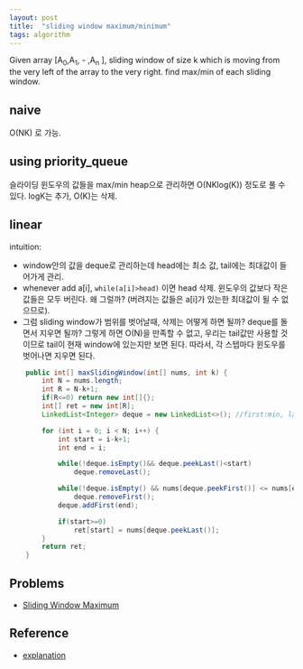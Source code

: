 ```yaml
---
layout: post
title:  "sliding window maximum/minimum"
tags: algorithm
---
```


Given array [A<sub>0</sub>,A<sub>1</sub>, - ,A<sub>n</sub> ], sliding window of size k which is moving from the very left of the array to the very right. find max/min of each sliding window.

## naive
O(NK) 로 가능.

## using priority_queue
슬라이딩 윈도우의 값들을 max/min heap으로 관리하면 O(NKlog(K)) 정도로 풀 수 있다. logK는 추가, O(K)는 삭제.

## linear

intuition:
- window안의 값을 deque로 관리하는데 head에는 최소 값, tail에는 최대값이 들어가게 관리. 
- whenever add a[i], `while(a[i]>head)` 이면 head 삭제. 윈도우의 값보다 작은 값들은 모두 버린다. 왜 그럴까? (버려지는 값들은 a[i]가 있는한 최대값이 될 수 없으므로).
- 그럼 sliding window가 범위를 벗어날때, 삭제는 어떻게 하면 될까? deque를 돌면서 지우면 될까? 그렇게 하면 O(N)을 만족할 수 없고, 우리는 tail값만 사용할 것이므로 tail이 현재 window에 있는지만 보면 된다. 따라서, 각 스텝마다 윈도우를 벗어나면 지우면 된다.


```java
	public int[] maxSlidingWindow(int[] nums, int k) {
        int N = nums.length;
        int R = N-k+1;
        if(R<=0) return new int[]{};
        int[] ret = new int[R];
        LinkedList<Integer> deque = new LinkedList<>(); //first:min, last:max

        for (int i = 0; i < N; i++) {
            int start = i-k+1;
            int end = i;

            while(!deque.isEmpty()&& deque.peekLast()<start)
                deque.removeLast();

            while(!deque.isEmpty() && nums[deque.peekFirst()] <= nums[end] )
                deque.removeFirst();
            deque.addFirst(end);

            if(start>=0)
                ret[start] = nums[deque.peekLast()];
        }
        return ret;
    }
```




## Problems

- [Sliding Window Maximum](https://leetcode.com/problems/sliding-window-maximum/)

## Reference

- [explanation](https://abitofcs.blogspot.kr/2014/11/data-structure-sliding-window-minimum.html)
